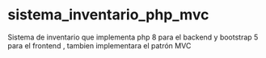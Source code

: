 # sistema_inventario_php_mvc
Sistema de inventario que implementa php 8 para el backend y bootstrap 5 para el frontend , tambien implementara el patrón MVC
